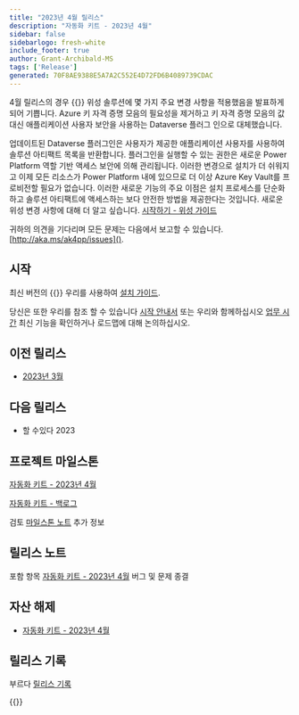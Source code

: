 ```yaml
---
title: "2023년 4월 릴리스"
description: "자동화 키트 - 2023년 4월"
sidebar: false
sidebarlogo: fresh-white
include_footer: true
author: Grant-Archibald-MS
tags: ['Release']
generated: 70F8AE9388E5A7A2C552E4D72FD6B4089739CDAC
---
```


4월 릴리스의 경우 {{<product-name>}} 위성 솔루션에 몇 가지 주요 변경 사항을 적용했음을 발표하게 되어 기쁩니다. Azure 키 자격 증명 모음의 필요성을 제거하고 키 자격 증명 모음의 값 대신 애플리케이션 사용자 보안을 사용하는 Dataverse 플러그 인으로 대체했습니다. 

업데이트된 Dataverse 플러그인은 사용자가 제공한 애플리케이션 사용자를 사용하여 솔루션 아티팩트 목록을 반환합니다. 플러그인을 실행할 수 있는 권한은 새로운 Power Platform 역할 기반 액세스 보안에 의해 관리됩니다. 이러한 변경으로 설치가 더 쉬워지고 이제 모든 리소스가 Power Platform 내에 있으므로 더 이상 Azure Key Vault를 프로비전할 필요가 없습니다. 이러한 새로운 기능의 주요 이점은 설치 프로세스를 단순화하고 솔루션 아티팩트에 액세스하는 보다 안전한 방법을 제공한다는 것입니다. 새로운 위성 변경 사항에 대해 더 알고 싶습니다. [시작하기 - 위성 가이드](/ko/get-started/satellite)

귀하의 의견을 기다리며 모든 문제는 다음에서 보고할 수 있습니다. [http://aka.ms/ak4pp/issues]().

## 시작

최신 버전의 {{<product-name>}} 우리를 사용하여 [설치 가이드](/ko/get-started/install).

당신은 또한 우리를 참조 할 수 있습니다 [시작 안내서](/ko/get-started) 또는 우리와 함께하십시오 [업무 시간](/ko/office-hours) 최신 기능을 확인하거나 로드맵에 대해 논의하십시오.

## 이전 릴리스

- [2023년 3월](/ko/releases/march-2023)

## 다음 릴리스

- 할 수있다 2023

## 프로젝트 마일스톤

[자동화 키트 - 2023년 4월](https://github.com/orgs/microsoft/projects/486/views/11)

[자동화 키트 - 백로그](https://github.com/orgs/microsoft/projects/486/views/1)

검토 [마일스톤 노트](/ko/releases/milestones) 추가 정보

## 릴리스 노트

포함 항목 [자동화 키트 - 2023년 4월](https://github.com/microsoft/powercat-automation-kit/releases/tag/AutomationKit-April2023) 버그 및 문제 종결

## 자산 해제

- [자동화 키트 - 2023년 4월](https://github.com/microsoft/powercat-automation-kit/releases/tag/AutomationKit-April2023)

## 릴리스 기록

부르다 [릴리스 기록](/ko/releases)

{{<questions name="/content/ko/releases/April-2023.json" completed="피드백을 제공해 주셔서 감사합니다." showNavigationButtons="false" locale="ko">}}
